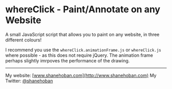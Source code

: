 # whereClick - Paint/Annotate on any Website
A small JavaScript script that allows you to paint on any website, in three different colours!

I recommend you use the `whereClick.animationFrame.js` or `whereClick.js` where possible - as this does not require jQuery. The animation frame perhaps slightly imrpoves the performance of the drawing.

------

My website: [www.shanehoban.com](http://www.shanehoban.com)
My Twitter: [@shanehoban](https://www.twitter.com/shanehoban)
